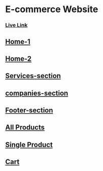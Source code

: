 # E-commerce Website

### [Live Link](https://e-comm-shahbaz-alam7.vercel.app/)
## [Home-1](https://user-images.githubusercontent.com/94215091/211144693-46f13414-ba2a-4faa-aa98-6f715121bf00.png)
## [Home-2](https://user-images.githubusercontent.com/94215091/211144762-391f0bd4-5255-46ff-b65c-64f4f13f23cb.png)
## [Services-section](https://user-images.githubusercontent.com/94215091/211144999-3377dd07-0f99-40c4-be8a-9fe1fe72cf51.png)
## [companies-section](https://user-images.githubusercontent.com/94215091/211145006-5868fab3-f075-4d90-9929-067d5f031e45.png)
## [Footer-section](https://user-images.githubusercontent.com/94215091/211145012-ffc2c73a-6fc3-4775-b40d-f171d217e2ad.png)
## [All Products](https://user-images.githubusercontent.com/94215091/211145020-af63e1da-a7fc-42b9-8444-f98184de560c.png)
## [Single Product](https://user-images.githubusercontent.com/94215091/211145025-9805fa07-a099-4843-a550-de806629bba2.png)
## [Cart](https://user-images.githubusercontent.com/94215091/211145031-9fce53a3-f7c8-42b9-a7ba-b56a63a9728b.png)
